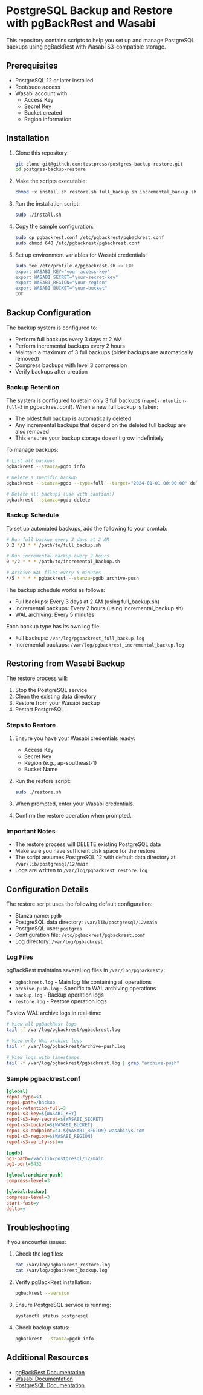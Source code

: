 # PostgreSQL Backup and Restore with pgBackRest and Wasabi

This repository contains scripts to help you set up and manage PostgreSQL backups using pgBackRest with Wasabi S3-compatible storage.

## Prerequisites

- PostgreSQL 12 or later installed
- Root/sudo access
- Wasabi account with:
  - Access Key
  - Secret Key
  - Bucket created
  - Region information

## Installation

1. Clone this repository:
   ```bash
   git clone git@github.com:testpress/postgres-backup-restore.git
   cd postgres-backup-restore
   ```

2. Make the scripts executable:
   ```bash
   chmod +x install.sh restore.sh full_backup.sh incremental_backup.sh
   ```

3. Run the installation script:
   ```bash
   sudo ./install.sh
   ```

4. Copy the sample configuration:
   ```bash
   sudo cp pgbackrest.conf /etc/pgbackrest/pgbackrest.conf
   sudo chmod 640 /etc/pgbackrest/pgbackrest.conf
   ```

5. Set up environment variables for Wasabi credentials:
   ```bash
   sudo tee /etc/profile.d/pgbackrest.sh << EOF
   export WASABI_KEY="your-access-key"
   export WASABI_SECRET="your-secret-key"
   export WASABI_REGION="your-region"
   export WASABI_BUCKET="your-bucket"
   EOF
   ```

## Backup Configuration

The backup system is configured to:
- Perform full backups every 3 days at 2 AM
- Perform incremental backups every 2 hours
- Maintain a maximum of 3 full backups (older backups are automatically removed)
- Compress backups with level 3 compression
- Verify backups after creation

### Backup Retention

The system is configured to retain only 3 full backups (`repo1-retention-full=3` in pgbackrest.conf). When a new full backup is taken:
- The oldest full backup is automatically deleted
- Any incremental backups that depend on the deleted full backup are also removed
- This ensures your backup storage doesn't grow indefinitely

To manage backups:

```bash
# List all backups
pgbackrest --stanza=pgdb info

# Delete a specific backup
pgbackrest --stanza=pgdb --type=full --target="2024-01-01 00:00:00" delete

# Delete all backups (use with caution!)
pgbackrest --stanza=pgdb delete
```

### Backup Schedule

To set up automated backups, add the following to your crontab:

```bash
# Run full backup every 3 days at 2 AM
0 2 */3 * * /path/to/full_backup.sh

# Run incremental backup every 2 hours
0 */2 * * * /path/to/incremental_backup.sh

# Archive WAL files every 5 minutes
*/5 * * * * pgbackrest --stanza=pgdb archive-push
```

The backup schedule works as follows:
- Full backups: Every 3 days at 2 AM (using full_backup.sh)
- Incremental backups: Every 2 hours (using incremental_backup.sh)
- WAL archiving: Every 5 minutes

Each backup type has its own log file:
- Full backups: `/var/log/pgbackrest_full_backup.log`
- Incremental backups: `/var/log/pgbackrest_incremental_backup.log`

## Restoring from Wasabi Backup

The restore process will:
1. Stop the PostgreSQL service
2. Clean the existing data directory
3. Restore from your Wasabi backup
4. Restart PostgreSQL

### Steps to Restore

1. Ensure you have your Wasabi credentials ready:
   - Access Key
   - Secret Key
   - Region (e.g., ap-southeast-1)
   - Bucket Name

2. Run the restore script:
   ```bash
   sudo ./restore.sh
   ```

3. When prompted, enter your Wasabi credentials.

4. Confirm the restore operation when prompted.

### Important Notes

- The restore process will DELETE existing PostgreSQL data
- Make sure you have sufficient disk space for the restore
- The script assumes PostgreSQL 12 with default data directory at `/var/lib/postgresql/12/main`
- Logs are written to `/var/log/pgbackrest_restore.log`

## Configuration Details

The restore script uses the following default configuration:
- Stanza name: `pgdb`
- PostgreSQL data directory: `/var/lib/postgresql/12/main`
- PostgreSQL user: `postgres`
- Configuration file: `/etc/pgbackrest/pgbackrest.conf`
- Log directory: `/var/log/pgbackrest`

### Log Files

pgBackRest maintains several log files in `/var/log/pgbackrest/`:
- `pgbackrest.log` - Main log file containing all operations
- `archive-push.log` - Specific to WAL archiving operations
- `backup.log` - Backup operation logs
- `restore.log` - Restore operation logs

To view WAL archive logs in real-time:
```bash
# View all pgBackRest logs
tail -f /var/log/pgbackrest/pgbackrest.log

# View only WAL archive logs
tail -f /var/log/pgbackrest/archive-push.log

# View logs with timestamps
tail -f /var/log/pgbackrest/pgbackrest.log | grep "archive-push"
```

### Sample pgbackrest.conf

```ini
[global]
repo1-type=s3
repo1-path=/backup
repo1-retention-full=3
repo1-s3-key=${WASABI_KEY}
repo1-s3-key-secret=${WASABI_SECRET}
repo1-s3-bucket=${WASABI_BUCKET}
repo1-s3-endpoint=s3.${WASABI_REGION}.wasabisys.com
repo1-s3-region=${WASABI_REGION}
repo1-s3-verify-ssl=n

[pgdb]
pg1-path=/var/lib/postgresql/12/main
pg1-port=5432

[global:archive-push]
compress-level=3

[global:backup]
compress-level=3
start-fast=y
delta=y
```

## Troubleshooting

If you encounter issues:

1. Check the log files:
   ```bash
   cat /var/log/pgbackrest_restore.log
   cat /var/log/pgbackrest_backup.log
   ```

2. Verify pgBackRest installation:
   ```bash
   pgbackrest --version
   ```

3. Ensure PostgreSQL service is running:
   ```bash
   systemctl status postgresql
   ```

4. Check backup status:
   ```bash
   pgbackrest --stanza=pgdb info
   ```

## Additional Resources

- [pgBackRest Documentation](https://pgbackrest.org/)
- [Wasabi Documentation](https://docs.wasabi.com/)
- [PostgreSQL Documentation](https://www.postgresql.org/docs/) 
